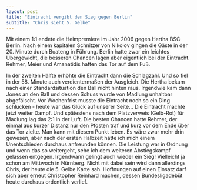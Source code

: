 ```yaml
---
layout: post
title: "Eintracht vergibt den Sieg gegen Berlin"
subtitle: "Chris sieht 5. Gelbe"
---
```


Mit einem 1:1 endete die Heimpremiere im Jahr 2006 gegen Hertha BSC Berlin. Nach einem kapitalen Schnitzer von Nikolov gingen die Gäste in der 20. Minute durch Boateng in Führung. Berlin hatte zwar ein leichtes Übergewicht, die besseren Chancen lagen aber eigentlich bei der Eintracht. Rehmer, Meier und Amanatidis hatten das Tor auf dem Fuß.

In der zweiten Hälfte erhöhte die Eintracht dann die Schlagzahl. Und so fiel in der 58. Minute auch verdientermaßen der Ausgleich. Die Hertha bekam nach einer Standardsituation den Ball nicht hinten raus. Irgendwie kam dann Jones an den Ball und dessen Schuss wurde von Madlung unhaltbar abgefälscht. Vor Wochenfrist musste die Eintracht noch so ein Ding schlucken - heute war das Glück auf unserer Seite... Die Eintracht machte jetzt weiter Dampf. Und spätestens nach dem Platzverweis (Gelb-Rot) für Madlung lag das 2:1 in der Luft. Die besten Chancen hatte Rehmer, der einmal aus kurzer Distanz nur den Pfosten traf und kurz vor dem Ende über das Tor zielte. Man kann mit diesem Punkt leben. Es wäre zwar mehr drin gewesen, aber nach der ersten Halbzeit hätte ich mich einem Unentschieden durchaus anfreunden können. Die Leistung war in Ordnung und wenn das so weitergeht, sehe ich dem weiteren Abstiegskampf gelassen entgegen. Irgendwann gelingt auch wieder ein Sieg! Vielleicht ja schon am Mittwoch in Nürnberg. Nicht mit dabei sein wird dann allerdings Chris, der heute die 5. Gelbe Karte sah. Hoffnungen auf einen Einsatz darf sich aber erneut Christopher Reinhard machen, dessen Bundesligadebüt heute durchaus ordentlich verlief.
